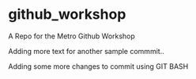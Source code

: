 # github_workshop
A Repo for the Metro Github Workshop

Adding more text for another sample commmit..


Adding some more changes to commit using GIT BASH
